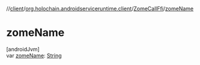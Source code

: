 //[client](../../../index.md)/[org.holochain.androidserviceruntime.client](../index.md)/[ZomeCallFfi](index.md)/[zomeName](zome-name.md)

# zomeName

[androidJvm]\
var [zomeName](zome-name.md): [String](https://kotlinlang.org/api/core/kotlin-stdlib/kotlin/-string/index.html)